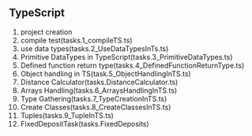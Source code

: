TypeScript
-----------

1. project creation
2. compile test(tasks.1_compileTS.ts)
3. use data types(tasks.2_UseDataTypesInTs.ts)
4. Primitive DataTypes in TypeScript(tasks.3_PrimitiveDataTypes.ts)
5. Defined function return type(tasks.4_DefinedFunctionReturnType.ts)
6. Object handling in TS(task.5_ObjectHandlingInTS.ts)
7. Distance Calculator(tasks.DistanceCalculator.ts)
8. Arrays Handling(tasks.6_ArraysHandlingInTS.ts)
9. Type Gathering(tasks.7_TypeCreationInTS.ts)
10. Create Classes(tasks.8_CreateClassesInTS.ts)
11. Tuples(tasks.9_TupleInTS.ts)
12. FixedDepositTask(tasks.FixedDeposits)